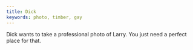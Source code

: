 ```yaml
---
title: Dick
keywords: photo, timber, gay
---
```


Dick wants to take a professional photo of Larry. You just need a perfect place for that.
